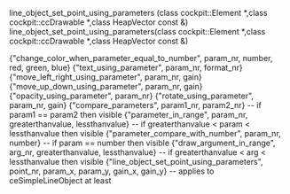 line_object_set_point_using_parameters
(class cockpit::Element *,class cockpit::ccDrawable *,class HeapVector<struct Graphics::DynamicParam> const &)
line_object_set_point_using_parameters(class cockpit::Element *,class cockpit::ccDrawable *,class HeapVector<struct Graphics::DynamicParam> const &)

{"change_color_when_parameter_equal_to_number", param_nr, number, red, green, blue}
{"text_using_parameter", param_nr, format_nr}
{"move_left_right_using_parameter", param_nr, gain}
{"move_up_down_using_parameter", param_nr, gain}
{"opacity_using_parameter", param_nr}
{"rotate_using_parameter", param_nr, gain}
{"compare_parameters", param1_nr, param2_nr} -- if param1 == param2 then visible
{"parameter_in_range", param_nr, greaterthanvalue, lessthanvalue} -- if greaterthanvalue < param < lessthanvalue then visible
{"parameter_compare_with_number", param_nr, number} -- if param == number then visible
{"draw_argument_in_range", arg_nr, greaterthanvalue, lessthanvalue} -- if greaterthanvalue < arg < lessthanvalue then visible
{"line_object_set_point_using_parameters", point_nr, param_x, param_y, gain_x, gain_y} -- applies to ceSimpleLineObject at least